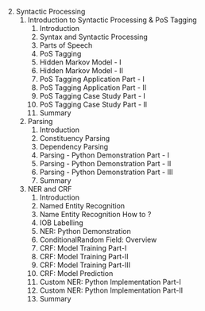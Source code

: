 2. Syntactic Processing
    1. Introduction to Syntactic Processing & PoS Tagging
        1. Introduction
        2. Syntax and Syntactic Processing
        3. Parts of Speech
        4. PoS Tagging
        5. Hidden Markov Model - I
        6. Hidden Markov Model - II
        7. PoS Tagging Application Part - I
        8. PoS Tagging Application Part - II
        9. PoS Tagging Case Study Part - I
        10. PoS Tagging Case Study Part - II
        11. Summary
    2. Parsing
        1. Introduction
        2. Constituency Parsing
        3. Dependency Parsing
        4. Parsing - Python Demonstration Part - I
        5. Parsing - Python Demonstration Part - II
        6. Parsing - Python Demonstration Part - III
        7. Summary
    3. NER and CRF
        1. Introduction
        2. Named Entity Recognition
        3. Name Entity Recognition How to ?
        4. IOB Labelling
        5. NER: Python Demonstration
        6. ConditionalRandom Field: Overview
        7. CRF: Model Training Part-I
        8. CRF: Model Training Part-II
        9. CRF: Model Training Part-III
        10. CRF: Model Prediction
        11. Custom NER: Python Implementation Part-I
        12. Custom NER: Python Implementation Part-II
        13. Summary